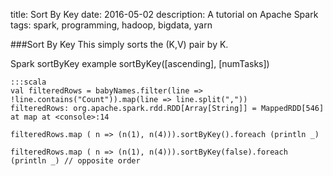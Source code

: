 title: Sort By Key
date: 2016-05-02
description: A tutorial on Apache Spark
tags: spark, programming, hadoop, bigdata, yarn

###Sort By Key
This simply sorts the (K,V) pair by K.

Spark sortByKey example
sortByKey([ascending], [numTasks])
 
	:::scala
	val filteredRows = babyNames.filter(line => !line.contains("Count")).map(line => line.split(","))
	filteredRows: org.apache.spark.rdd.RDD[Array[String]] = MappedRDD[546] at map at <console>:14
	 
	filteredRows.map ( n => (n(1), n(4))).sortByKey().foreach (println _)
	 
	filteredRows.map ( n => (n(1), n(4))).sortByKey(false).foreach (println _) // opposite order
	 
